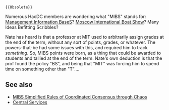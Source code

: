 ```{=mediawiki}
{{Obsolete}}
```
Numerous HacDC members are wondering what "MIBS" stands for: [Management
Information BaseS](Wikipedia:Management_information_base)?
[Moscow International Boat
Show](http://www.ifbso.com/single.asp?ShowID=72)? Many Ideas Befitting
Scribbles?

Nate has heard is that a professor at MIT used to arbitrarily assign
grades at the end of the term, without any sort of points, grades, or
whatever. The powers-that-be had some issues with this, and required him
to track *something*. So, MIBS points were born, as a thing that could
be awarded to students and tallied at the end of the term. Nate's own
deduction is that the prof found the policy "BS", and being that "MIT"
was forcing him to spend time on something other than "T"....

## See also

-   [MIBS Simplified Rules of Coordinated Consensus through
    Chaos](MIBS_Simplified_Rules_of_Coordinated_Consensus_through_Chaos)
-   [Central Services](Central_Services)
